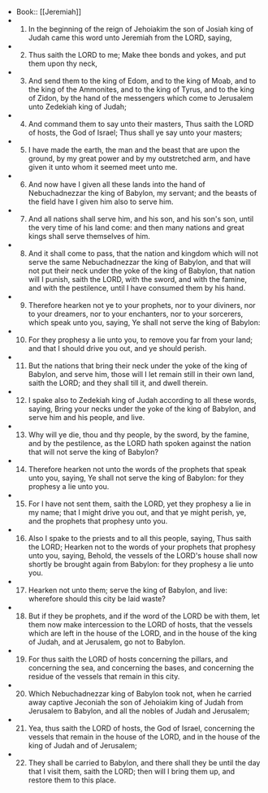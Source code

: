 - Book:: [[Jeremiah]]
- 1. In the beginning of the reign of Jehoiakim the son of Josiah king of Judah came this word unto Jeremiah from the LORD, saying,
- 2. Thus saith the LORD to me; Make thee bonds and yokes, and put them upon thy neck,
- 3. And send them to the king of Edom, and to the king of Moab, and to the king of the Ammonites, and to the king of Tyrus, and to the king of Zidon, by the hand of the messengers which come to Jerusalem unto Zedekiah king of Judah;
- 4. And command them to say unto their masters, Thus saith the LORD of hosts, the God of Israel; Thus shall ye say unto your masters;
- 5. I have made the earth, the man and the beast that are upon the ground, by my great power and by my outstretched arm, and have given it unto whom it seemed meet unto me.
- 6. And now have I given all these lands into the hand of Nebuchadnezzar the king of Babylon, my servant; and the beasts of the field have I given him also to serve him.
- 7. And all nations shall serve him, and his son, and his son's son, until the very time of his land come: and then many nations and great kings shall serve themselves of him.
- 8. And it shall come to pass, that the nation and kingdom which will not serve the same Nebuchadnezzar the king of Babylon, and that will not put their neck under the yoke of the king of Babylon, that nation will I punish, saith the LORD, with the sword, and with the famine, and with the pestilence, until I have consumed them by his hand.
- 9. Therefore hearken not ye to your prophets, nor to your diviners, nor to your dreamers, nor to your enchanters, nor to your sorcerers, which speak unto you, saying, Ye shall not serve the king of Babylon:
- 10. For they prophesy a lie unto you, to remove you far from your land; and that I should drive you out, and ye should perish.
- 11. But the nations that bring their neck under the yoke of the king of Babylon, and serve him, those will I let remain still in their own land, saith the LORD; and they shall till it, and dwell therein.
- 12. I spake also to Zedekiah king of Judah according to all these words, saying, Bring your necks under the yoke of the king of Babylon, and serve him and his people, and live.
- 13. Why will ye die, thou and thy people, by the sword, by the famine, and by the pestilence, as the LORD hath spoken against the nation that will not serve the king of Babylon?
- 14. Therefore hearken not unto the words of the prophets that speak unto you, saying, Ye shall not serve the king of Babylon: for they prophesy a lie unto you.
- 15. For I have not sent them, saith the LORD, yet they prophesy a lie in my name; that I might drive you out, and that ye might perish, ye, and the prophets that prophesy unto you.
- 16. Also I spake to the priests and to all this people, saying, Thus saith the LORD; Hearken not to the words of your prophets that prophesy unto you, saying, Behold, the vessels of the LORD's house shall now shortly be brought again from Babylon: for they prophesy a lie unto you.
- 17. Hearken not unto them; serve the king of Babylon, and live: wherefore should this city be laid waste?
- 18. But if they be prophets, and if the word of the LORD be with them, let them now make intercession to the LORD of hosts, that the vessels which are left in the house of the LORD, and in the house of the king of Judah, and at Jerusalem, go not to Babylon.
- 19. For thus saith the LORD of hosts concerning the pillars, and concerning the sea, and concerning the bases, and concerning the residue of the vessels that remain in this city.
- 20. Which Nebuchadnezzar king of Babylon took not, when he carried away captive Jeconiah the son of Jehoiakim king of Judah from Jerusalem to Babylon, and all the nobles of Judah and Jerusalem;
- 21. Yea, thus saith the LORD of hosts, the God of Israel, concerning the vessels that remain in the house of the LORD, and in the house of the king of Judah and of Jerusalem;
- 22. They shall be carried to Babylon, and there shall they be until the day that I visit them, saith the LORD; then will I bring them up, and restore them to this place.
